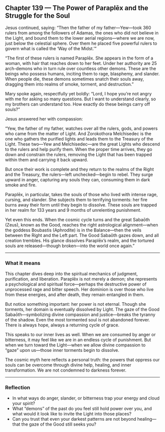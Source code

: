 ## Chapter 139 — The Power of Paraplēx and the Struggle for the Soul

Jesus continued, saying: “Then the father of my father—Yew—took 360 rulers from among the followers of Adamas, the ones who did not believe in the Light, and bound them to the lower aerial regions—where we are now, just below the celestial sphere. Over them he placed five powerful rulers to govern what is called the ‘Way of the Midst.’”

“The first of these rulers is named Paraplēx. She appears in the form of a woman, with hair that reaches down to her feet. Under her authority are 25 arch-demons who in turn rule over countless other demons. These are the beings who possess humans, inciting them to rage, blasphemy, and slander. When people die, these demons sometimes snatch their souls away, dragging them into realms of smoke, torment, and destruction.”

Mary spoke again, respectfully yet boldly: “Lord, I hope you’re not angry with me for asking so many questions. But I want to understand clearly, so my brothers can understand too. How exactly do these beings carry off souls?”

Jesus answered her with compassion:

“Yew, the father of my father, watches over all the rulers, gods, and powers who came from the matter of Light. And Zorokothora Melchisedec is the one who gathers the purified lights and leads them to the Treasury of the Light. These two—Yew and Melchisedec—are the great Lights who descend to the rulers and help purify them. When the proper time arrives, they go down and constrain the rulers, removing the Light that has been trapped within them and carrying it back upward.

But once their work is complete and they return to the realms of the Right and the Treasury, the rulers—left unchecked—begin to rebel. They surge upward in anger, capturing any souls they can, consuming them in dark smoke and fire. 

Paraplēx, in particular, takes the souls of those who lived with intense rage, cursing, and slander. She subjects them to terrifying torments: her fire burns away their form until they begin to dissolve. These souls are trapped in her realm for 133 years and 9 months of unrelenting punishment.

Yet even this ends. When the cosmic cycle turns and the great Sabaōth (Zeus), known as the Good, reaches the right astrological alignment—when the goddess Boubastis (Aphrodite) is in the Balance—then the veils between the Right and the Left part. The Good Sabaōth gazes down, and all creation trembles. His glance dissolves Paraplēx’s realm, and the tortured souls are released—though broken—into the world once again.”

---

### What it means

This chapter dives deep into the spiritual mechanics of judgment, purification, and liberation. Paraplēx is not merely a demon; she represents a psychological and spiritual force—perhaps the destructive power of unprocessed rage and bitter speech. Her dominion is over those who live from these energies, and after death, they remain entangled in them.

But notice something important: her power is not eternal. Though she torments, her domain is eventually dissolved by Light. The gaze of the Good Sabaōth—symbolizing divine compassion and justice—breaks the tyranny of the shadow. Even the most tormented soul is not abandoned forever. There is always hope, always a returning cycle of grace.

This speaks to our inner lives as well. When we are consumed by anger or bitterness, it may feel like we are in an endless cycle of punishment. But when we turn toward the Light—when we allow divine compassion to “gaze” upon us—those inner torments begin to dissolve. 

The cosmic myth here reflects a personal truth: the powers that oppress our souls can be overcome through divine help, healing, and inner transformation. We are not condemned to darkness forever.

---

### Reflection

* In what ways do anger, slander, or bitterness trap your energy and cloud your spirit?
* What “demons” of the past do you feel still hold power over you, and what would it look like to invite the Light into those places?
* Can you trust that even your darkest patterns are not beyond healing—that the gaze of the Good still seeks you?
